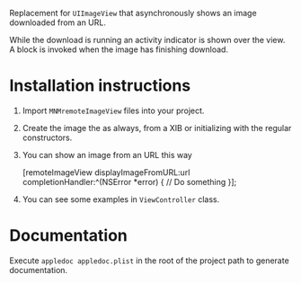 Replacement for `UIImageView` that asynchronously shows an image downloaded from an URL.

While the download is running an activity indicator is shown over the view. A block is invoked when the image has finishing download.

Installation instructions
=========================

1. Import `MNMremoteImageView` files into your project.
2. Create the image the as always, from a XIB or initializing with the regular constructors.
3. You can show an image from an URL this way

    [remoteImageView displayImageFromURL:url
                       completionHandler:^(NSError *error) {
                          // Do something 
                       }];

4. You can see some examples in `ViewController` class.

Documentation
=============

Execute `appledoc appledoc.plist` in the root of the project path to generate documentation. 